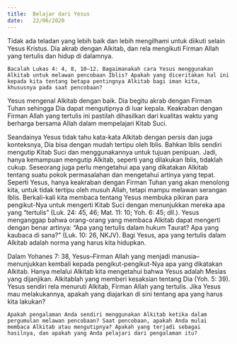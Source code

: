 ```yaml
---
title:  Belajar dari Yesus
date:   22/06/2020
---
```


Tidak ada teladan yang lebih baik dan lebih mengilhami untuk diikuti selain Yesus Kristus. Dia akrab dengan Alkitab, dan rela mengikuti Firman Allah yang tertulis dan hidup di dalamnya. 

`Bacalah Lukas 4: 4, 8, 10–12. Bagaimanakah cara Yesus menggunakan Alkitab untuk melawan pencobaan Iblis? Apakah yang diceritakan hal ini kepada kita tentang betapa pentingnya Alkitab bagi iman kita, khususnya pada saat pencobaan?` 

Yesus mengenal Alkitab dengan baik. Dia begitu akrab dengan Firman Tuhan sehingga Dia dapat mengutipnya di luar kepala. Keakraban dengan Firman Allah yang tertulis ini pastilah dihasilkan dari kualitas waktu yang berharga bersama Allah dalam mempelajari Kitab Suci. 

Seandainya Yesus tidak tahu kata-kata Alkitab dengan persis dan juga konteksnya, Dia bisa dengan mudah tertipu oleh Iblis. Bahkan Iblis sendiri mengutip Kitab Suci dan menggunakannya untuk tujuan penipuan. Jadi, hanya kemampuan mengutip Alkitab, seperti yang dilakukan Iblis, tidaklah cukup. Seseorang juga perlu mengetahui apa yang dikatakan Alkitab tentang suatu pokok permasalahan dan mengetahui artinya yang tepat. Seperti Yesus, hanya keakraban dengan Firman Tuhan yang akan menolong kita, untuk tidak tertipu oleh musuh Allah, tetapi mampu melawan serangan Iblis. Berkali-kali kita membaca tentang Yesus membuka pikiran para pengikut-Nya untuk mengerti Kitab Suci dengan menunjukkan mereka apa yang “tertulis” (Luk. 24: 45, 46; Mat. 11: 10; Yoh. 6: 45; dll.). Yesus menganggap bahwa orang-orang yang membaca Alkitab dapat mengerti dengan benar artinya: “Apa yang tertulis dalam hukum Taurat? Apa yang kaubaca di sana?” (Luk. 10: 26, NKJV). Bagi Yesus, apa yang tertulis dalam Alkitab adalah norma yang harus kita hidupkan. 

Dalam Yohanes 7: 38, Yesus–Firman Allah yang menjadi manusia–menunjukkan kembali kepada pengikut-pengikut-Nya apa yang dikatakan Alkitab. Hanya melalui Alkitab kita mengetahui bahwa Yesus adalah Mesias yang dijanjikan. Alkitablah yang memberi kesaksian tentang Dia (Yoh. 5: 39). Yesus sendiri rela menuruti Alkitab, Firman Allah yang tertulis. Jika Yesus mau melakukannya, apakah yang diajarkan di sini tentang apa yang harus kita lakukan? 

`Apakah pengalaman Anda sendiri menggunakan Alkitab ketika dalam pergumulan melawan pencobaan? Saat pencobaan, apakah Anda mulai membaca Alkitab atau mengutipnya? Apakah yang terjadi sebagai hasilnya, dan apakah yang Anda pelajari dari pengalaman itu?`